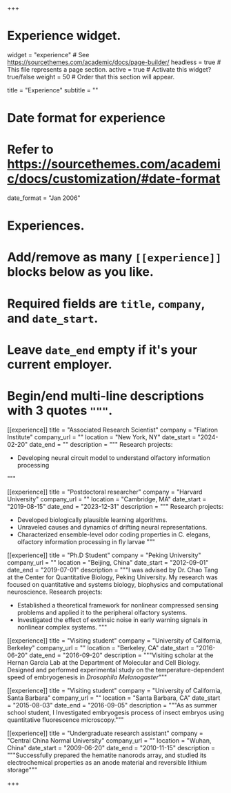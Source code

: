 +++
# Experience widget.
widget = "experience"  # See https://sourcethemes.com/academic/docs/page-builder/
headless = true  # This file represents a page section.
active = true  # Activate this widget? true/false
weight = 50  # Order that this section will appear.

title = "Experience"
subtitle = ""

# Date format for experience
#   Refer to https://sourcethemes.com/academic/docs/customization/#date-format
date_format = "Jan 2006"

# Experiences.
#   Add/remove as many `[[experience]]` blocks below as you like.
#   Required fields are `title`, `company`, and `date_start`.
#   Leave `date_end` empty if it's your current employer.
#   Begin/end multi-line descriptions with 3 quotes `"""`.
[[experience]]
  title = "Associated Research Scientist"
  company = "Flatiron Institute"
  company_url = ""
  location = "New York, NY"
  date_start = "2024-02-20"
  date_end = ""
  description = """
  Research projects:
  
  * Developing neural circuit model to understand olfactory information processing

  """

[[experience]]
  title = "Postdoctoral researcher"
  company = "Harvard University"
  company_url = ""
  location = "Cambridge, MA"
  date_start = "2019-08-15"
  date_end = "2023-12-31"
  description = """
  Research projects:
  
  * Developed biologically plausible learning algorithms.
  * Unraveled causes and dynamics of drifting neural representations.
  * Characterized ensemble-level odor coding properties in C. elegans, olfactory information processing
in fly larvae
  """

[[experience]]
  title = "Ph.D Student"
  company = "Peking University"
  company_url = ""
  location = "Beijing, China"
  date_start = "2012-09-01"
  date_end = "2019-07-01"
  description = """I was advised by Dr. Chao Tang at the Center for Quantitative Biology, Peking University. My research was focused on quantitative and systems biology, biophysics and computational neuroscience. 
  Research projects:
  * Established a theoretical framework for nonlinear compressed sensing problems and applied it to the peripheral olfactory systems.
  * Investigated the effect of extrinsic noise in early warning signals in nonlinear complex systems.
  """
  
[[experience]]
  title = "Visiting student"
  company = "University of California, Berkeley"
  company_url = ""
  location = "Berkeley, CA"
  date_start = "2016-06-20"
  date_end = "2016-09-20"
  description = """Visiting scholar at the Hernan Garcia Lab at the Department of Molecular and Cell Biology. Designed and performed experimental study on the temperature-dependent speed of embryogenesis in *Drosophila Melanogaster*"""

  [[experience]]
  title = "Visiting student"
  company = "University of California, Santa Barbara"
  company_url = ""
  location = "Santa Barbara, CA"
  date_start = "2015-08-03"
  date_end = "2016-09-05"
  description = """As as summer school student, I Investigated embryogesis process of insect embryos using quantitative fluorescence microscopy."""

[[experience]]
  title = "Undergraduate research assistant"
  company = "Central China Normal University"
  company_url = ""
  location = "Wuhan, China"
  date_start = "2009-06-20"
  date_end = "2010-11-15"
  description = """Successfully prepared the hematite nanorods array, and studied its electrochemical properties as an anode material and reversible lithium storage"""

+++
